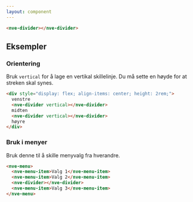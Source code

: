 ```yaml
---
layout: component
---
```


<CodeExamplePreview arrangeComponentsVertically>

```html
<nve-divider></nve-divider>
```

</CodeExamplePreview>

## Eksempler

### Orientering

Bruk `vertical` for å lage en vertikal skillelinje. Du må sette en høyde for at streken skal synes.

<CodeExamplePreview>

```html
<div style="display: flex; align-items: center; height: 2rem;">
  venstre
  <nve-divider vertical></nve-divider>
  midten
  <nve-divider vertical></nve-divider>
  høyre
</div>
```

</CodeExamplePreview>

### Bruk i menyer

Bruk denne til å skille menyvalg fra hverandre.

<CodeExamplePreview>

```html
<nve-menu>
  <nve-menu-item>Valg 1</nve-menu-item>
  <nve-menu-item>Valg 2</nve-menu-item>
  <nve-divider></nve-divider>
  <nve-menu-item>Valg 3</nve-menu-item>
</nve-menu>
```

</CodeExamplePreview>
